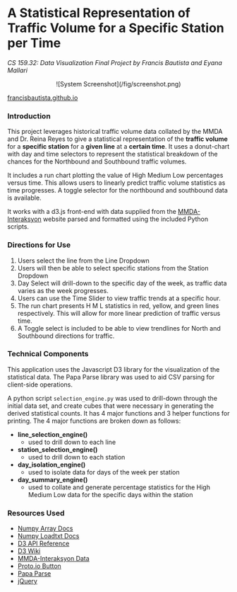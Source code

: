 
# A Statistical Representation of Traffic Volume for a Specific Station per Time
*CS 159.32: Data Visualization Final Project by Francis Bautista and Eyana Mallari*
<center>
![System Screenshot](/fig/screenshot.png)
</center>

[francisbautista.github.io](http://francisbautista.github.io)

### Introduction
This project leverages historical traffic volume data collated by the MMDA and Dr. Reina Reyes to give a statistical representation of the **traffic volume** for a **specific station** for a **given line** at a **certain time**. It uses a donut-chart with day and time selectors to represent the statistical breakdown of the chances for the Northbound and Southbound traffic volumes.

It includes a run chart plotting the value of High Medium Low percentages versus time. This allows users to linearly predict traffic volume statistics as time progresses. A toggle selector for the northbound and southbound data is available.

It works with a d3.js front-end with data supplied from the [MMDA-Interaksyon](http://mmdatraffic.interaksyon.com/) website parsed and formatted using the included Python scripts.

### Directions for Use
1. Users select the line from the Line Dropdown
2. Users will then be able to select specific stations from the Station Dropdown
3. Day Select will drill-down to the specific day of the week, as traffic data varies as the week progresses.
4. Users can use the Time Slider to view traffic trends at a specific hour.
5. The run chart presents H M L statistics in red, yellow, and green lines respectively. This will allow for more linear prediction of traffic versus time.
6. A Toggle select is included to be able to view trendlines for North and Southbound directions for traffic.

### Technical Components

This application uses the Javascript D3 library for the visualization of the statistical data. The Papa Parse library was used to aid CSV parsing for client-side operations.

A python script `selection_engine.py` was used to drill-down through the initial data set, and create cubes that were necessary in generating the derived statistical counts. It has 4 major functions and 3 helper functions for printing. The 4 major functions are broken down as follows:

* **line_selection_engine()**
    * used to drill down to each line
* **station_selection_engine()**
    * used to drill down to each station
* **day_isolation_engine()**
    * used to isolate data for days of the week per station
* **day_summary_engine()**
    * used to collate and generate percentage statistics for the High Medium Low data for the specific days within the station

### Resources Used
* [Numpy Array Docs](http://docs.scipy.org/doc/numpy/reference/arrays.ndarray.html)
* [Numpy Loadtxt Docs](http://docs.scipy.org/doc/numpy/reference/generated/numpy.loadtxt.html)
* [D3 API Reference](https://github.com/mbostock/d3/wiki/API-Reference)
* [D3 Wiki](https://github.com/mbostock/d3/wiki)
* [MMDA-Interaksyon Data](http://mmdatraffic.interaksyon.com/)
* [Proto.io Button](https://proto.io/freebies/onoff/)
* [Papa Parse](https://github.com/mholt/PapaParse)
* [jQuery](https://jquery.com/)
